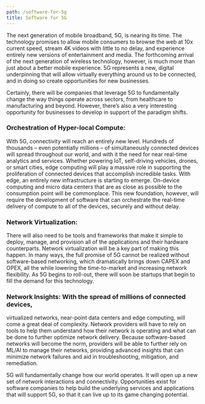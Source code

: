 ```yaml
---
path: /software-for-5g
title: Software for 5G
---
```


The next generation of mobile broadband, 5G, is nearing its time. The
technology promises to allow mobile consumers to browse the web at 10x current
speed, stream 4K videos with little to no delay, and experience entirely new
versions of entertainment and media. The forthcoming arrival of the next
generation of wireless technology, however, is much more than just about a
better mobile experience. 5G represents a new, digital underpinning that will
allow virtually everything around us to be connected, and in doing so create
opportunities for new businesses.

Certainly, there will be companies that leverage 5G to fundamentally change the
way things operate across sectors, from healthcare to manufacturing and beyond.
However, there’s also a very interesting opportunity for businesses to develop
in support of the paradigm shifts.

### Orchestration of Hyper-local Compute:

With 5G, connectivity will reach an entirely new level. Hundreds of thousands –
even potentially millions – of simultaneously connected devices will spread
throughout our world, and with it the need for near real-time analytics and
services. Whether powering IoT, self-driving vehicles, drones, or smart cities,
edge computing will play a massive role in supporting the proliferation of
connected devices that accomplish incredible tasks. With edge, an entirely new
infrastructure is starting to emerge. On-device computing and micro data
centers that are as close as possible to the consumption point will be
commonplace. This new foundation, however, will require the development of
software that can orchestrate the real-time delivery of compute to all of the
devices, securely and without delay.

### Network Virtualization:

There will also need to be tools and frameworks that make it simple to deploy,
manage, and provision all of the applications and their hardware counterparts.
Network virtualization will be a key part of making this happen. In many ways,
the full promise of 5G cannot be realized without software-based networking,
which dramatically brings down CAPEX and OPEX, all the while lowering the
time-to-market and increasing network flexibility. As 5G begins to roll-out,
there will soon be startups that begin to fill the demand for this technology.

### Network Insights: With the spread of millions of connected devices,

virtualized networks, near-point data centers and edge computing, will come a
great deal of complexity. Network providers will have to rely on tools to help
them understand how their network is operating and what can be done to further
optimize network delivery. Because software-based networks will become the
norm, providers will be able to further rely on ML/AI to manage their networks,
providing advanced insights that can minimize network failures and aid in
troubleshooting, mitigation, and remediation.

5G will fundamentally change how our world operates. It will open up a new set
of network interactions and connectivity. Opportunities exist for software
companies to help build the underlying services and applications that will
support 5G, so that it can live up to its game changing potential.
